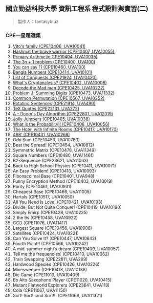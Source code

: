 ## 國立勤益科技大學 資訊工程系 程式設計與實習(二)
> 製作人：fantasybluz 
### CPE一星題選集
1.	[Vito's family	(CPE10406, UVA10041) ](uva10041/uva10041.java)
2.	[Hashmat the brave warrior	(CPE10407, UVA10055)](uva10055/uva10055.java)
3.	[Primary Arithmetic	CPE10404, UVA10035)](uva10035/uva10035.java)
4.	[The 3n + 1 problem	(CPE10400, UVA100)](uva100/uva100.java)
5.	[You can say 11 (CPE10460, UVA100)](uva10400/uva10400.java)
6.	[Bangla Numbers	(CPE10414, UVA10101)](uva10101/uva10101.java)
7.	[List of Conquests 	(CPE21924, UVA10420)](uva10420/uva10420.java)
8.	[What's Cryptanalysis?	(CPE10402, UVA10008)](uva10008/uva10008.java)
9.	[Decode the Mad man	(CPE10425, UVA10222)](uva10222/uva10222.java)
10.	[Problem J: Summing Digits	(CPE10473, UVA11332)](uva11332/uva11332.java)
11.	[Common Permutation	(CPE10567, UVA10252)](uva10252/uva10252.java)
12.	[Rotating Sentences	(CPE21914, UVA490)](uva490/uva490.java)
13.	[TeX Quotes	(CPE22131, UVA272)](uva272/uva272.java)
14.	[A - Doom's Day Algorithm (CPE22801, UVA12019)](uva12019/uva12019.java)
15.	[Jolly Jumpers	(CPE10405, UVA10038)](uva10038/uva10038.java)
16.	[What is the Probability!! (CPE10408, UVA10056)](uva10056/uva10056.java)
17.	[The Hotel with Infinite Rooms	(CPE10417, UVA10170)](uva10170/uva10170.java)
18.	[498’	(CPE10431, UVA10268)](uva10268/uva10268.java)
19.	Odd Sum	(CPE10453, UVA10783)
20.	Beat the Spread!	(CPE10454, UVA10812)
21.	Symmetric Matrix	(CPE10478, UVA11349)
22.	Square Numbers	(CPE10480, UVA11461)
23.	B2-Sequence	(CPE23621, UVA11063)
24.	Back to High School Physics	(CPE10411, UVA10071)
25.	An Easy Problem!	(CPE10413, UVA10093)
26.	Fibonaccimal Base	(CPE10401, UVA948)
27.	Funny Encryption Method	(CPE10403, UVA10019)
28.	Parity	(CPE10461, UVA10931)
29.	Cheapest Base	(CPE10466, UVA11005)
30.	Hartals	(CPE10517, UVA10050)
31.	All You Need Is Love!	(CPE10421, UVA10193)
32.	Divide, But Not Quite Conquer!	(CPE10419, UVA10190)
33.	Simply Emirp	(CPE10428, UVA10235)
34.	2 the 9s	(CPE10458, UVA10922)
35.	GCD	(CPE11076, UVA11417)
36.	Largest Square	(CPE10456, UVA10908)
37.	Satellites	(CPE10424, UVA10221)
38.	Can You Solve It?	(CPE10447, UVA10642)
39.	Fourth Point!!	(CPE10566, UVA10242)
40.	A mid-summer night’s dream	(CPE10409, UVA10057)
41.	Tell me the frequencies!	(CPE10410, UVA10062)
42.	Train Swapping	(CPE22811, UVA299)
43.	Hardwood Species	(CPE10426, UVA10226)
44.	Minesweeper	(CPE10418, UVA10189)
45.	Die Game	(CPE11019, UVA10409)
46.	Eb Alto Saxophone Player	(CPE11020, UVA10415)
47.	Mutant Flatworld Explorers	(CPE23641, UVA118)
48.	Cola	(CPE11067, UVA11150)
49.	Sort! Sort!! and Sort!!!	(CPE11069, UVA11321)